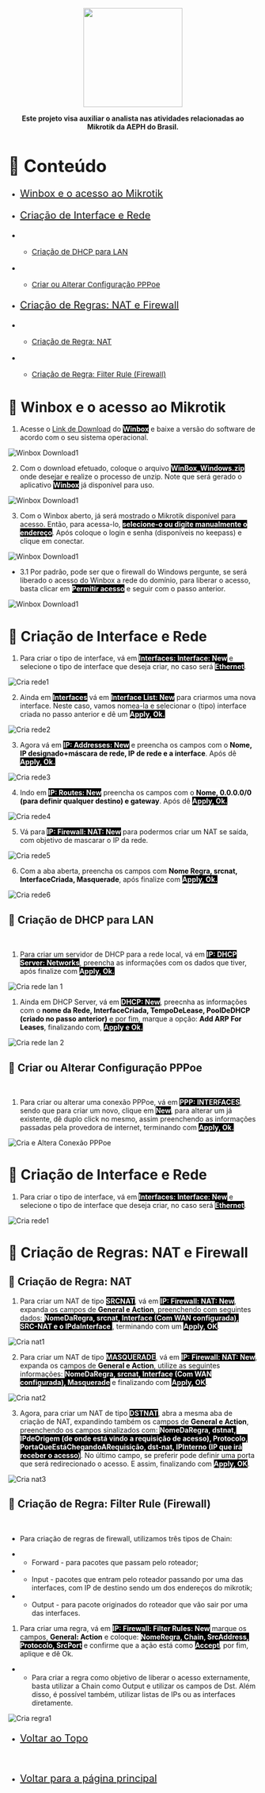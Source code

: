<p align="center">
    <img src="../imagens/aeph-logo.png" width="200px">
</p>

<p align="center">
<b>Este projeto visa auxiliar o analista nas atividades relacionadas ao Mikrotik da AEPH do Brasil.</b>
</p>

<!-- Comentário exemplo -->

<h1 id="conteudo" style="font-size:35px;">📝 Conteúdo</h1>

- <p style="font-size:20px"> <a href="#winbox">Winbox e o acesso ao Mikrotik</a></p>
- <p style="font-size:20px"> <a href="#criarrede"> Criação de Interface e Rede</a></p>
- -  <p style="font-size:15px"> <a href="#criarredelan"> Criação de DHCP para LAN</a></p>
- -  <p style="font-size:15px"> <a href="#craltpppoe"> Criar ou Alterar Configuração PPPoe</a></p>
- <p style="font-size:20px"> <a href="#regranatfw"> Criação de Regras: NAT e Firewall</a></p>
- -  <p style="font-size:15px"> <a href="#criarnat"> Criação de Regra: NAT</a></p>
- -  <p style="font-size:15px"> <a href="#criarfw"> Criação de Regra: Filter Rule (Firewall)</a></p>



<h1 id="winbox">🧱 Winbox e o acesso ao Mikrotik</h1>

1. <p>Acesse o <a href="https://mikrotik.com/download">Link de Download</a> do <b style="color:white; background-color:black">Winbox</b> e baixe a versão do software de acordo com o seu sistema operacional. 
</p>


<img src="../imagens/procedimentos-img/winbox_1.png" alt="Winbox Download1">

<br>

2. <p>Com o download efetuado, coloque o arquivo <b style="color:white; background-color:black">WinBox_Windows.zip</b> onde desejar e realize o processo de unzip. Note que será gerado o aplicativo <b style="color:white; background-color:black">Winbox</b> já disponível para uso. 
</p>


<img src="../imagens/procedimentos-img/winbox_2.png" alt="Winbox Download1">

<br>

3. <p>Com o Winbox aberto, já será mostrado o Mikrotik disponível para acesso. Então, para acessa-lo, <b style="color:white; background-color:black">selecione-o ou digite manualmente o endereço</b>. Após coloque o login e senha (disponíveis no keepass) e clique em conectar.
</p>


<img src="../imagens/procedimentos-img/winbox_3.png" alt="Winbox Download1">

<br>

- 3.1 Por padrão, pode ser que o firewall do Windows pergunte, se será liberado o acesso do Winbox a rede do domínio, para liberar o acesso, basta clicar em <b style="color:white; background-color:black">Permitir acesso</b> e seguir com o passo anterior.  
</p>


<img src="../imagens/procedimentos-img/winbox_3.1.png" alt="Winbox Download1">

<br>

<h1 id="criarrede">🧱 Criação de Interface e Rede</h1>

1. <p>Para criar o tipo de interface, vá em <b style="color:white; background-color:black">Interfaces: Interface: New</b> e selecione o tipo de interface que deseja criar, no caso será <b style="color:white; background-color:black">Ethernet</b>.
</p>


<img src="../imagens/procedimentos-img/interface-criacao1.png" alt="Cria rede1">

<br>

2. <p>Ainda em <b style="color:white; background-color:black">Interfaces</b> vá em <b style="color:white; background-color:black">Interface List: New</b> para criarmos uma nova interface. Neste caso, vamos nomea-la e selecionar o (tipo) interface criada no passo anterior e dê um <b style="color:white; background-color:black">Apply, Ok.</b>
</p>


<img src="../imagens/procedimentos-img/interface-criacao2.png" alt="Cria rede2">

<br>

3. <p>Agora vá em <b style="color:white; background-color:black">IP: Addresses: New</b> e preencha os campos com o <b style="color:black; background-color:white">Nome, IP designado+máscara de rede, IP de rede e a interface</b>. Após dê <b style="color:white; background-color:black">Apply, Ok.</b>
</p>


<img src="../imagens/procedimentos-img/interface-criacao3.png" alt="Cria rede3">

<br>

4. <p>Indo em <b style="color:white; background-color:black">IP: Routes: New</b> preencha os campos com o <b style="color:black; background-color:white">Nome, 0.0.0.0/0 (para definir qualquer destino) e gateway</b>. Após dê <b style="color:white; background-color:black">Apply, Ok.</b>
</p>


<img src="../imagens/procedimentos-img/interface-criacao4.png" alt="Cria rede4">

<br>

5. <p> Vá para <b style="color:white; background-color:black">IP: Firewall: NAT: New</b> para podermos criar um NAT se saída, com objetivo de mascarar o IP da rede.
</p>


<img src="../imagens/procedimentos-img/interface-criacao5.png" alt="Cria rede5">

<br>

6. <p> Com a aba aberta, preencha os campos com <b style="color:black; background-color:white">Nome Regra, srcnat, InterfaceCriada, Masquerade</b>, após finalize com <b style="color:white; background-color:black">Apply, Ok.</b>
</p>


<img src="../imagens/procedimentos-img/interface-criacao6.png" alt="Cria rede6">

<br>

<h2 id="criarredelan">🧱 Criação de DHCP para LAN</h2>

<br>

1. <p> Para criar um servidor de DHCP para a rede local, vá em <b style="color:white; background-color:black">IP: DHCP Server: Networks</b>, preencha as informações com os dados que tiver, após finalize com <b style="color:white; background-color:black">Apply, Ok.</b>
</p>


<img src="../imagens/procedimentos-img/interface-criacao7.png" alt="Cria rede lan 1">

<br>

1. <p> Ainda em DHCP Server, vá em <b style="color:white; background-color:black">DHCP: New</b>, preecnha as informações com o <b style="color:black; background-color:white">nome da Rede, InterfaceCriada, TempoDeLease, PoolDeDHCP (criado no passo anterior)</b> e por fim, marque a opção: <b style="color:black; background-color:white">Add ARP For Leases</b>, finalizando com, <b style="color:white; background-color:black">Apply e Ok.</b>
</p>


<img src="../imagens/procedimentos-img/interface-criacao8.png" alt="Cria rede lan 2">

<br>

<h2 id="craltpppoe">🧱 Criar ou Alterar Configuração PPPoe</h2>

<br>

1. <p> Para criar ou alterar uma conexão PPPoe, vá em <b style="color:white; background-color:black">PPP: INTERFACES</b>, sendo que para criar um novo, clique em <b style="color:white; background-color:black">New</b>, para alterar um já existente, dê duplo click no mesmo, assim preenchendo as informações passadas pela provedora de internet, terminando com <b style="color:white; background-color:black">Apply, Ok.</b>
</p>


<img src="../imagens/procedimentos-img/pppoe_alteracao1.png" alt="Cria e Altera Conexão PPPoe">

<br>

<h1 id="criarrede">🧱 Criação de Interface e Rede</h1>

1. <p>Para criar o tipo de interface, vá em <b style="color:white; background-color:black">Interfaces: Interface: New</b> e selecione o tipo de interface que deseja criar, no caso será <b style="color:white; background-color:black">Ethernet</b>.
</p>


<img src="../imagens/procedimentos-img/interface-criacao1.png" alt="Cria rede1">

<br>

<h1 id="regranatfw">🧱 Criação de Regras: NAT e Firewall</h1>

<h2 id="criarnat">🧱 Criação de Regra: NAT</h2>

1. <p>Para criar um NAT de tipo <b style="color:white; background-color:black"> SRCNAT</b>, vá em <b style="color:white; background-color:black">IP: Firewall: NAT: New</b>, expanda os campos de <b style="color:black; background-color:white">General e Action</b>, preenchendo com seguintes dados: <b style="color:white; background-color:black">NomeDaRegra, srcnat, Interface (Com WAN configurada), SRC-NAT e o IPdaInterface </b>, terminando com um <b style="color:white; background-color:black">Apply, OK</b>.
</p>


<img src="../imagens/procedimentos-img/criar_nat1.png" alt="Cria nat1">

<br>

2. <p>Para criar um NAT de tipo <b style="color:white; background-color:black"> MASQUERADE</b>, vá em <b style="color:white; background-color:black">IP: Firewall: NAT: New</b>, expanda os campos de <b style="color:black; background-color:white">General e Action</b>, utilize as seguintes informações: <b style="color:white; background-color:black">NomeDaRegra, srcnat, Interface (Com WAN configurada), Masquerade</b> e finalizando com <b style="color:white; background-color:black">Apply, OK</b>.
</p>


<img src="../imagens/procedimentos-img/criar_nat1.png" alt="Cria nat2">

<br>

3. <p>Agora, para criar um NAT de tipo <b style="color:white; background-color:black"> DSTNAT</b>, abra a mesma aba de criação de NAT, expandindo também os campos de <b style="color:black; background-color:white">General e Action</b>, preenchendo os campos sinalizados com: <b style="color:white; background-color:black">NomeDaRegra, dstnat, IPdeOrigem (de onde está vindo a requisição de acesso), Protocolo, PortaQueEstáChegandoARequisição, dst-nat, IPInterno (IP que irá receber o acesso)</b>. No último campo, se preferir pode definir uma porta que será redirecionado o acesso. E assim, finalizando com <b style="color:white; background-color:black">Apply, OK</b>.
</p>


<img src="../imagens/procedimentos-img/criar_nat3.png" alt="Cria nat3">

<br>

<h2 id="criarfw">🧱 Criação de Regra: Filter Rule (Firewall)</h2>

<br>

-  Para criação de regras de firewall, utilizamos três tipos de Chain:

- - Forward - para pacotes que passam pelo roteador;
- - Input - pacotes que entram pelo roteador passando por uma das interfaces, com IP de destino sendo um dos endereços do mikrotik;
- - Output - para pacote originados do roteador que vão sair por uma das interfaces. 

1. <p>Para criar uma regra, vá em <b style="color:white; background-color:black">IP: Firewall: Filter Rules: New</b> marque os campos, <b style="color:black; background-color:white">General: Action</b> e coloque: <b style="color:white; background-color:black"> NomeRegra, Chain, SrcAddress, Protocolo, SrcPort</b> e confirme que a ação está como <b style="color:white; background-color:black">Accept</b>, por fim, aplique e dê Ok.
- - Para criar a regra como objetivo de liberar o acesso externamente, basta utilizar a Chain como Output e utilizar os campos de Dst. Além disso, é possível também, utilizar listas de IPs ou as interfaces diretamente.
</p>


<img src="../imagens/procedimentos-img/criar_regra1.png" alt="Cria regra1">

<br>

- <p style="font-size:20px"> <a href="#"> Voltar ao Topo</a></p>

<br>

- <p style="font-size:20px"> <a href="../README.md"> Voltar para a página principal</a></p>